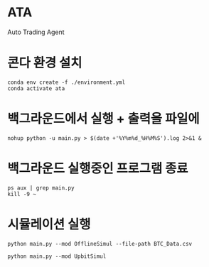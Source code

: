 # ATA
 Auto Trading Agent

# 콘다 환경 설치
```
conda env create -f ./environment.yml
conda activate ata
```

# 백그라운드에서 실행 + 출력을 파일에
```
nohup python -u main.py > $(date +'%Y%m%d_%H%M%S').log 2>&1 &
```

# 백그라운드 실행중인 프로그램 종료
```
ps aux | grep main.py
kill -9 ~
```


# 시뮬레이션 실행
```
python main.py --mod OfflineSimul --file-path BTC_Data.csv

python main.py --mod UpbitSimul
```